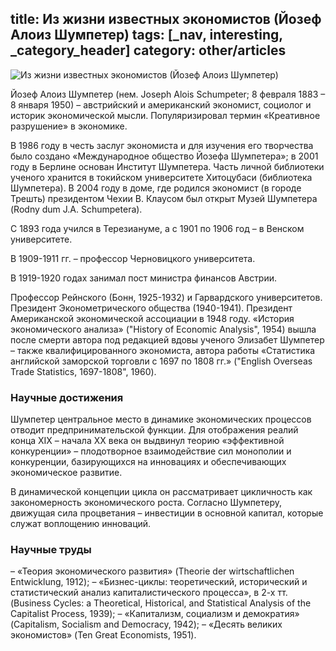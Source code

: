 title: Из жизни известных экономистов (Йозеф Алоиз Шумпетер)
tags: [_nav, interesting, _category_header]
category: other/articles
---

![Из жизни известных экономистов (Йозеф Алоиз Шумпетер)](/img/content/articles/article42.jpg)

Йозеф Алоиз Шумпетер (нем. Joseph Alois Schumpeter; 8 февраля 1883 – 8 января 1950) – австрийский и американский экономист, социолог и историк экономической мысли.
Популяризировал термин «Креативное разрушение» в экономике.

В 1986 году в честь заслуг экономиста и для изучения его творчества было создано «Международное общество Йозефа Шумпетера»; в 2001 году в Берлине основан Институт Шумпетера.
Часть личной библиотеки ученого хранится в токийском университете Хитоцубаси (библиотека Шумпетера).
В 2004 году в доме, где родился экономист (в городе Трешть) президентом Чехии В. Клаусом был открыт Музей Шумпетера (Rodny dum J.A. Schumpetera).

С 1893 года учился в Терезиануме, а с 1901 по 1906 год – в Венском университете.

В 1909-1911 гг. – профессор Черновицкого университета.

В 1919-1920 годах занимал пост министра финансов Австрии.

Профессор Рейнского (Бонн, 1925-1932) и Гарвардского университетов. Президент Эконометрического общества (1940-1941).
Президент Американской экономической ассоциации в 1948 году.
«История экономического анализа» ("History of Economic Analysis", 1954) вышла после смерти автора под редакцией вдовы ученого Элизабет Шумпетер – также квалифицированного экономиста, автора работы «Статистика английской заморской торговли с 1697 по 1808 гг.» ("English Overseas Trade Statistics, 1697-1808", 1960).

### Научные достижения

Шумпетер центральное место в динамике экономических процессов отводит предпринимательской функции.
Для отображения реалий конца XIX – начала XX века он выдвинул теорию «эффективной конкуренции» – плодотворное взаимодействие сил монополии и конкуренции, базирующихся на инновациях и обеспечивающих экономическое развитие.

В динамической концепции цикла он рассматривает цикличность как закономерность экономического роста.
Согласно Шумпетеру, движущая сила процветания – инвестиции в основной капитал, которые служат воплощению инноваций.

### Научные труды

– «Теория экономического развития» (Theorie der wirtschaftlichen Entwicklung, 1912);
– «Бизнес-циклы: теоретический, исторический и статистический анализ капиталистического процесса», в 2-х тт. (Business Cycles: a Theoretical, Historical, and Statistical Analysis of the Capitalist Process, 1939);
– «Капитализм, социализм и демократия» (Capitalism, Socialism and Democracy, 1942);
– «Десять великих экономистов» (Ten Great Economists, 1951).
